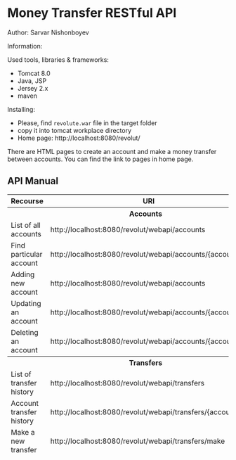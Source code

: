 # Money Transfer RESTful API
Author: Sarvar Nishonboyev

Information:

Used tools, libraries & frameworks: 
- Tomcat 8.0
- Java, JSP 
- Jersey 2.x
- maven

Installing: 
- Please, find `revolute.war` file in the target folder
- copy it into tomcat workplace directory
- Home page: http://localhost:8080/revolut/

There are HTML pages to create an account and make a money transfer between accounts. You can find the link to pages in home page.

## API Manual
<table>
    	<thead>
    	<tr>
    		<th>Recourse</th>
    		<th>URI</th>
    		<th>Method</th>
    	</tr>
        <tr>
            <th colspan=3>Accounts</th>
        </tr>
    	<tr>
    		<td>List of all accounts</td>
    		<td> http://localhost:8080/revolut/webapi/accounts </td>
    		<td>GET</td>
    	</tr>
    	<tr>
    		<td>Find particular account</td>
    		<td> http://localhost:8080/revolut/webapi/accounts/{accountID} </td>
    		<td>GET</td>
    	</tr>
    	<tr>
    		<td>Adding new account</td>
    		<td> http://localhost:8080/revolut/webapi/accounts </td>
    		<td>POST</td>
    	</tr>
    	<tr>
    		<td>Updating an account</td>
    		<td> http://localhost:8080/revolut/webapi/accounts/{accountID} </td>
    		<td>PUT</td>
    	</tr>
    	<tr>
    		<td>Deleting an account</td>
    		<td> http://localhost:8080/revolut/webapi/accounts/{accountID} </td>
    		<td>DELETE</td>
    	</tr>
    	<tr>
    		<th colspan=3>Transfers</th>
    	</tr>
    	<tr>
    		<td>List of transfer history</td>
    		<td> http://localhost:8080/revolut/webapi/transfers </td>
    		<td>GET</td>
    	</tr>
    	<tr>
    		<td>Account transfer history</td>
    		<td> http://localhost:8080/revolut/webapi/transfers/{accountID} </td>
    		<td>GET</td>
    	</tr>
    	<tr>
    		<td>Make a new transfer</td>
    		<td> http://localhost:8080/revolut/webapi/transfers/make </td>
    		<td>POST</td>
    	</tr>
    	</thead>
    </table>
  
